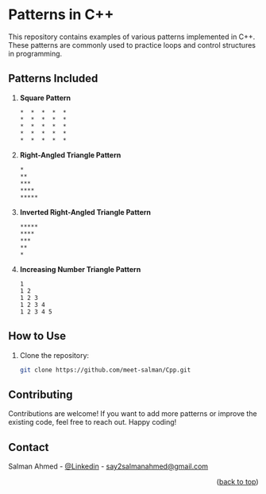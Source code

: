 # Patterns in C++

This repository contains examples of various patterns implemented in C++. These patterns are commonly used to practice loops and control structures in programming.

## Patterns Included

1. **Square Pattern**
   ```
   *  *  *  *  *
   *  *  *  *  *
   *  *  *  *  *
   *  *  *  *  *
   *  *  *  *  *
   ```

2. **Right-Angled Triangle Pattern**
   ```
   *
   **
   ***
   ****
   *****
   ```

3. **Inverted Right-Angled Triangle Pattern**
   ```
   *****
   ****
   ***
   **
   *
   ```

4. **Increasing Number Triangle Pattern**
   ```
   1
   1 2
   1 2 3
   1 2 3 4
   1 2 3 4 5
   ```



## How to Use

1. Clone the repository:
   ```bash
   git clone https://github.com/meet-salman/Cpp.git
   ```


<!-- CONTRIBUTING -->
## Contributing
Contributions are welcome! If you want to add more patterns or improve the existing code, feel free to reach out. Happy coding!


<!-- CONTACT  -->
## Contact

Salman Ahmed - [@Linkedin](https://www.linkedin.com/in/meet-salman/) - say2salmanahmed@gmail.com

<p align="right">(<a href="#readme-top">back to top</a>)</p>   